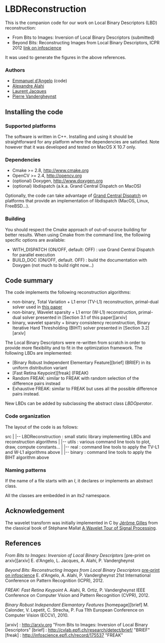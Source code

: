 LBDReconstruction
=================

This is the companion code for our work on Local Binary Descriptors (LBD) reconstruction:

* From Bits to Images: Inversion of Local Binary Descriptors (submitted)
* Beyond Bits: Reconstructing Images from Local Binary Descriptors, ICPR 2012 [link on infoscience][icpr12]

It was used to generate the figures in the above references.

### Authors

* [Emmanuel d'Angelo](mailto:emmanuel.dangelo@epfl.ch) (code)
* [Alexandre Alahi](http://www.ivpe.com)
* [Laurent Jacques](http://perso.uclouvain.be/laurent.jacques/)
* [Pierre Vandergheynst](http://personnes.epfl.ch/pierre.vandergheynst)

## Installing the code

### Supported platforms

The software is written in C++. Installing and using it should be straightforward for any platform where the dependencies are satisfied.
Note however that it was developed and tested on MacOS X 10.7 only.

### Dependencies

* Cmake >= 2.8, <http://www.cmake.org>
* OpenCV >= 2.4, <http://opencv.org>
* (optional) Doxygen, <http://www.doxygen.org>
* (optional) libdispatch (a.k.a. Grand Central Dispatch on MacOS)

Optionally, the code can take advantage of [Grand Central Dispatch](http://en.wikipedia.org/wiki/Grand_central_dispatch) on platforms that provide an implementation of libdispatch (MacOS, Linux, FreeBSD...).

### Building 

You should respect the Cmake approach of out-of-source building for better results.
When using Cmake from the command line, the following specific options are available:

* WITH_DISPATCH (ON/OFF, default: OFF) : use Grand Central Dispatch for parallel execution
* BUILD_DOC (ON/OFF, default. OFF) : build the documentation with Doxygen (not much to build right now...)

## Code summary

The code implements the following reconstruction algorithms:

* non-binary, Total Variation + L1 error (TV-L1) reconstruction, primal-dual solver used in [this paper][icpr12]
* non-binary, Wavelet sparsity + L1 error (W-L1) reconstruction, primal-dual solver presented in [Section 3.1  of this paper][arxiv]
* binary, wavelet sparsity + binary consistency reconstruction, Binary Iterative Hard Thresholding (BIHT) solver presented in [Section 3.2][arxiv]

The Local Binary Descriptors were re-written from scratch in order to provide more flexibility and to fit in the optimization framework.
The following LBDs are implemented:

* [Binary Robust Independent Elementary Feature][brief] (BRIEF) in its uniform distribution variant
* [Fast Retina Keypoint][freak] (FREAK)
* Random FREAK: similar to FREAK with random selection of the difference pairs instead
* Exhaustive FREAK: similar to FREAK but uses all the possible difference pairs instead.

New LBDs can be added by subclassing the abstract class *LBDOperator*.

### Code organization

The layout of the code is as follows:

src
 |
 |-- LBDReconstruction : small static library implementing LBDs and reconstruction algorithms
 |
 |-- utils : various command line tools to plot, draw, compute constants...
 |
 |-- real : command line tools to apply the TV-L1 and W-L1 algorithms above
 |
 |-- binary : command line tools to apply the BIHT algorithm above

### Naming patterns

If the name of a file starts with an *I*, it declares or implements an abstract class.

All the classes are embedded in an _lts2_ namespace.

## Acknowledgement

The wavelet transform was initially implemented in C by [Jérôme Gilles](http://www.math.ucla.edu/~jegilles/) from the classical book of Stéphane Mallat [A Wavelet Tour of Signal Processing](http://www.amazon.com/exec/obidos/tg/detail/-/012466606X/).

## References

_From Bits to Images: Inversion of Local Binary Descriptors_ [pre-print on arxiv][arxiv]
E. d'Angelo, L. Jacques, A. Alahi, P. Vandergheynst

_Beyond Bits: Reconstructing Images from Local Binary Descriptors_ [pre-print on infoscience][icpr12]
E. d'Angelo, A. Alahi, P. Vandergheynst
21st International Conference on Pattern Recognition (ICPR), 2012.

_FREAK: Fast Retina Keypoint_
A. Alahi, R. Ortiz, P. Vandergheynst
IEEE Conference on Computer Vision and Pattern Recognition (CVPR), 2012.

_Binary Robust Independant Elemantary Features_ [homepage][brief]
M. Calonder, V. Lepetit, C. Strecha, P. Fua
11th European Conference on Computer Vision (ECCV), 2010.

[icpr12]: http://infoscience.epfl.ch/record/178299 "Beyond Bits: Reconstructing Images from Local Binary Descriptors"
[arxiv] : http://arxiv.org "From Bits to Images: Inversion of Local Binary Descriptors"
[brief] : http://cvlab.epfl.ch/research/detect/brief/ "BRIEF"
[freak] : http://infoscience.epfl.ch/record/175537 "FREAK"